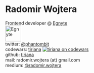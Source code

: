 # Radomir Wojtera

Frontend developer @ [Egnyte](https://www.egnyte.com/)   
[<img src="https://egnyte-www-static.egnyte.com/assets/images/presskit/EgnyteLogo-LightBackground-LowRes.png" alt="Egnyte" height="50" />](https://www.egnyte.com/)  
twitter: [@phantombit](https://twitter.com/phantombit)  
codewars: [tiriana](https://www.codewars.com/users/tiriana)
[![tiriana on codewars](https://www.codewars.com/users/tiriana/badges/micro)](https://www.codewars.com/users/tiriana)  
github: [tiriana](https://github.com/tiriana)  
mail: radomir.wojtera (at) gmail.com  
medium: [@radomir.wojtera](https://medium.com/@radomir.wojtera)
